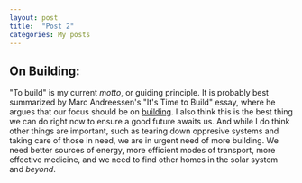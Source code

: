 ```yaml
---
layout: post
title:  "Post 2"
categories: My posts
---
```


## On Building:

"To build" is my current *motto*, or guiding principle. It is probably best summarized by Marc Andreessen's "It's Time to Build" essay, where he argues that our focus should be on [building](https://a16z.com/2020/04/18/its-time-to-build/). I also think this is the best thing we can do right now to ensure a good future awaits us. And while I do think other things are important, such as tearing down oppresive systems and taking care of those in need, we are in urgent need of more building. We need better sources of energy, more efficient modes of transport, more effective medicine, and we need to find other homes in the solar system and *beyond*. 

